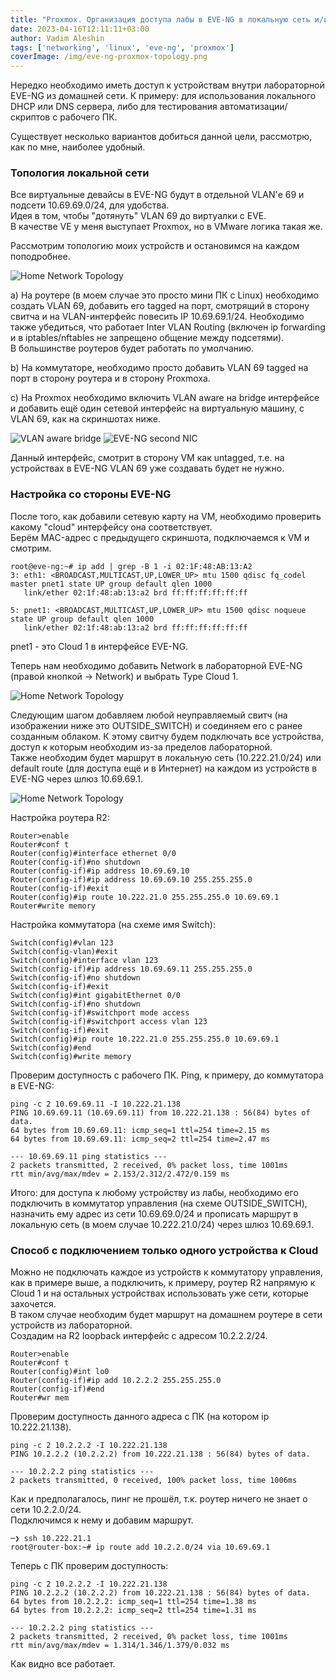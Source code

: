 ```yaml
---
title: "Proxmox. Организация доступа лабы в EVE-NG в локальную сеть и/или Интернет"
date: 2023-04-16T12:11:11+03:00
author: Vadim Aleshin
tags: ['networking', 'linux', 'eve-ng', 'proxmox']
coverImage: /img/eve-ng-proxmox-topology.png
---
```


Нередко необходимо иметь доступ к устройствам внутри лабораторной EVE-NG из домашней сети. К примеру: для использования локального DHCP или DNS сервера, либо для тестирования автоматизации/скриптов с рабочего ПК.  

Существует несколько вариантов добиться данной цели, рассмотрю, как по мне, наиболее удобный.  

###  Топология локальной сети  

Все виртуальные девайсы в EVE-NG будут в отдельной VLAN'е 69 и подсети 10.69.69.0/24, для удобства.  
Идея в том, чтобы "дотянуть" VLAN 69 до виртуалки с EVE.  
В качестве VE у меня выступает Proxmox, но в VMware логика такая же.  

Рассмотрим топологию моих устройств и остановимся на каждом поподробнее.  

![Home Network Topology](/img/eve-ng-proxmox-topology.png)

a) На роутере (в моем случае это просто мини ПК с Linux) необходимо создать VLAN 69, добавить его tagged на порт, смотрящий в сторону свитча и на VLAN-интерфейс повесить IP 10.69.69.1/24.
Необходимо также убедиться, что работает Inter VLAN Routing (включен ip forwarding и в iptables/nftables не запрещено общение между подсетями).  
В большинстве роутеров будет работать по умолчанию.  

b) На коммутаторе, необходимо просто добавить VLAN 69 tagged на порт в сторону роутера и в сторону Proxmoxa.  

c) На Proxmox необходимо включить VLAN aware на bridge интерфейсе и добавить ещё один сетевой интерфейс на виртуальную машину, с VLAN 69, как на скриншотах ниже.  

![VLAN aware bridge](/img/proxmox-vlan-aware-bridge.png)
![EVE-NG second NIC](/img/proxmox-second-nic-eve-ng.png)

Данный интерфейс, смотрит в сторону VM как untagged, т.е. на устройствах в EVE-NG VLAN 69 уже создавать будет не нужно.  

### Настройка со стороны EVE-NG

После того, как добавили сетевую карту на VM, необходимо проверить какому "cloud" интерфейсу она соответствует.  
Берём MAC-адрес с предыдущего скриншота, подключаемся к VM и смотрим.  
```
root@eve-ng:~# ip add | grep -B 1 -i 02:1F:48:AB:13:A2
3: eth1: <BROADCAST,MULTICAST,UP,LOWER_UP> mtu 1500 qdisc fq_codel master pnet1 state UP group default qlen 1000
   link/ether 02:1f:48:ab:13:a2 brd ff:ff:ff:ff:ff:ff

5: pnet1: <BROADCAST,MULTICAST,UP,LOWER_UP> mtu 1500 qdisc noqueue state UP group default qlen 1000
   link/ether 02:1f:48:ab:13:a2 brd ff:ff:ff:ff:ff:ff
```
pnet1 - это Cloud 1 в интерфейсе EVE-NG.  

Теперь нам необходимо добавить Network в лабораторной EVE-NG (правой кнопкой -> Network) и выбрать Type Cloud 1.  

![Home Network Topology](/img/eve-ng-to-outside-cloud1.png)

Следующим шагом добавляем любой неуправляемый свитч (на изображении ниже это OUTSIDE_SWITCH) и соединяем его с ранее созданным облаком. К этому свитчу будем подключать все устройства, доступ к которым необходим из-за пределов лабораторной.  
Также необходим будет маршрут в локальную сеть (10.222.21.0/24) или default route (для доступа ещё и в Интернет) на каждом из устройств в EVE-NG через шлюз 10.69.69.1.    

![Home Network Topology](/img/eve-ng-to-outside-topology.png)

Настройка роутера R2:  
```
Router>enable
Router#conf t
Router(config)#interface ethernet 0/0
Router(config-if)#no shutdown
Router(config-if)#ip address 10.69.69.10
Router(config-if)#ip address 10.69.69.10 255.255.255.0
Router(config-if)#exit
Router(config)#ip route 10.222.21.0 255.255.255.0 10.69.69.1
Router#write memory
```

Настройка коммутатора (на схеме имя Switch):  
```
Switch(config)#vlan 123
Switch(config-vlan)#exit
Switch(config)#interface vlan 123
Switch(config-if)#ip address 10.69.69.11 255.255.255.0
Switch(config-if)#no shutdown
Switch(config-if)#exit
Switch(config)#int gigabitEthernet 0/0
Switch(config-if)#no shutdown
Switch(config-if)#switchport mode access
Switch(config-if)#switchport access vlan 123
Switch(config-if)#exit
Switch(config)#ip route 10.222.21.0 255.255.255.0 10.69.69.1
Switch(config)#end
Switch(config)#write memory
```

Проверим доступность с рабочего ПК. Ping, к примеру, до коммутатора в EVE-NG:
```
ping -c 2 10.69.69.11 -I 10.222.21.138
PING 10.69.69.11 (10.69.69.11) from 10.222.21.138 : 56(84) bytes of data.
64 bytes from 10.69.69.11: icmp_seq=1 ttl=254 time=2.15 ms
64 bytes from 10.69.69.11: icmp_seq=2 ttl=254 time=2.47 ms

--- 10.69.69.11 ping statistics ---
2 packets transmitted, 2 received, 0% packet loss, time 1001ms
rtt min/avg/max/mdev = 2.153/2.312/2.472/0.159 ms
```
Итого: для доступа к любому устройству из лабы, необходимо его подключить в коммутатор управления (на схеме OUTSIDE_SWITCH), назначить ему адрес из сети 10.69.69.0/24 и прописать маршрут в локальную сеть (в моем случае 10.222.21.0/24) через шлюз 10.69.69.1.  

### Способ с подключением только одного устройства к Cloud  

Можно не подключать каждое из устройств к коммутатору управления, как в примере выше, а подключить, к примеру, роутер R2 напрямую к Cloud 1 и на остальных устройствах использовать уже сети, которые захочется.  
В таком случае необходим будет маршрут на домашнем роутере в сети устройств из лабораторной.  
Создадим на R2 loopback интерфейс с адресом 10.2.2.2/24.
```
Router>enable
Router#conf t
Router(config)#int lo0
Router(config-if)#ip add 10.2.2.2 255.255.255.0
Router(config-if)#end
Router#wr mem
```
Проверим доступность данного адреса с ПК (на котором ip 10.222.21.138).  
```
ping -c 2 10.2.2.2 -I 10.222.21.138
PING 10.2.2.2 (10.2.2.2) from 10.222.21.138 : 56(84) bytes of data.

--- 10.2.2.2 ping statistics ---
2 packets transmitted, 0 received, 100% packet loss, time 1006ms
```
Как и предполагалось, пинг не прошёл, т.к. роутер ничего не знает о сети 10.2.2.0/24.  
Подключимся к нему и добавим маршрут.  
```
─❯ ssh 10.222.21.1
root@router-box:~# ip route add 10.2.2.0/24 via 10.69.69.1
```
Теперь с ПК проверим доступность:  
```
ping -c 2 10.2.2.2 -I 10.222.21.138
PING 10.2.2.2 (10.2.2.2) from 10.222.21.138 : 56(84) bytes of data.
64 bytes from 10.2.2.2: icmp_seq=1 ttl=254 time=1.38 ms
64 bytes from 10.2.2.2: icmp_seq=2 ttl=254 time=1.31 ms

--- 10.2.2.2 ping statistics ---
2 packets transmitted, 2 received, 0% packet loss, time 1001ms
rtt min/avg/max/mdev = 1.314/1.346/1.379/0.032 ms
```
Как видно все работает.
